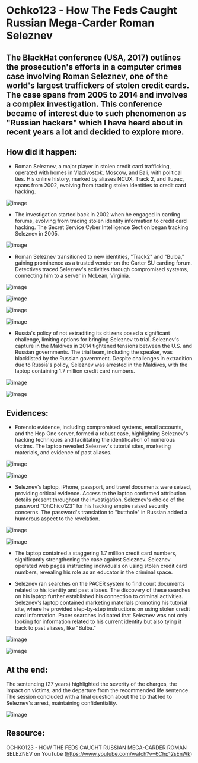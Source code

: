 # Ochko123 - How The Feds Caught Russian Mega-Carder Roman Seleznev

## The BlackHat conference (USA, 2017) outlines the prosecution's efforts in a computer crimes case involving Roman Seleznev, one of the world's largest traffickers of stolen credit cards. The case spans from 2005 to 2014 and involves a complex investigation. This conference became of interest due to such phenomenon as "Russian hackers" which I have heard about in recent years a lot and decided to explore more.

## How did it happen:

- Roman Seleznev, a major player in stolen credit card trafficking, operated with homes in Vladivostok, Moscow, and Bali, with political ties. His online history, marked by aliases NCUX, Track 2, and Tupac, spans from 2002, evolving from trading stolen identities to credit card hacking.

![image](https://github.com/kateriiname/ICT-Security-Basics/assets/51989896/5f017264-ce3b-45c2-a93e-e39eaa68cfa2)

- The investigation started back in 2002 when he engaged in carding forums, evolving from trading stolen identity information to credit card hacking. The Secret Service Cyber Intelligence Section began tracking Seleznev in 2005.

![image](https://github.com/kateriiname/ICT-Security-Basics/assets/51989896/7546913a-81cb-42ac-8700-616d07cfcdd0)

- Roman Seleznev transitioned to new identities, "Track2" and "Bulba," gaining prominence as a trusted vendor on the Carter SU carding forum. Detectives traced Seleznev's activities through compromised systems, connecting him to a server in McLean, Virginia.

![image](https://github.com/kateriiname/ICT-Security-Basics/assets/51989896/1cd8e196-0900-47ac-bc7d-01a629f7626e)

![image](https://github.com/kateriiname/ICT-Security-Basics/assets/51989896/d26bc183-a9cb-46e8-a4f8-ac987c1f518a)

![image](https://github.com/kateriiname/ICT-Security-Basics/assets/51989896/8c0020fc-bb0f-4372-918c-4d8325ab39df)

![image](https://github.com/kateriiname/ICT-Security-Basics/assets/51989896/d6198379-fc9c-41d2-95b1-c911ddd7fa60)

- Russia's policy of not extraditing its citizens posed a significant challenge, limiting options for bringing Seleznev to trial. Seleznev's capture in the Maldives in 2014 tightened tensions between the U.S. and Russian governments. The trial team, including the speaker, was blacklisted by the Russian government. Despite challenges in extradition due to Russia's policy, Seleznev was arrested in the Maldives, with the laptop containing 1.7 million credit card numbers.

![image](https://github.com/kateriiname/ICT-Security-Basics/assets/51989896/9795af39-c2ba-478b-a419-0bdeeac34bfb)

![image](https://github.com/kateriiname/ICT-Security-Basics/assets/51989896/5c6bcadf-8b33-478a-93c0-4b8df2c73264)

## Evidences:

- Forensic evidence, including compromised systems, email accounts, and the Hop One server, formed a robust case, highlighting Seleznev's hacking techniques and facilitating the identification of numerous victims. The laptop revealed Seleznev's tutorial sites, marketing materials, and evidence of past aliases.

![image](https://github.com/kateriiname/ICT-Security-Basics/assets/51989896/ac37e1f3-5e3a-45c8-9a7b-46bb1b07597e)

![image](https://github.com/kateriiname/ICT-Security-Basics/assets/51989896/e2bb1a6d-efeb-4d23-8c63-f0ed79e6b092)

- Seleznev's laptop, iPhone, passport, and travel documents were seized, providing critical evidence. Access to the laptop confirmed attribution details present throughout the investigation. Seleznev's choice of the password "OhChico123" for his hacking empire raised security concerns. The password's translation to "butthole" in Russian added a humorous aspect to the revelation.

![image](https://github.com/kateriiname/ICT-Security-Basics/assets/51989896/9129dc81-ecbc-4825-b231-5524362943ee)

![image](https://github.com/kateriiname/ICT-Security-Basics/assets/51989896/97eeefdc-3c0e-4125-94a1-580cf2d8ad9e)

- The laptop contained a staggering 1.7 million credit card numbers, significantly strengthening the case against Seleznev. Seleznev operated web pages instructing individuals on using stolen credit card numbers, revealing his role as an educator in the criminal space.

- Seleznev ran searches on the PACER system to find court documents related to his identity and past aliases. The discovery of these searches on his laptop further established his connection to criminal activities. Seleznev's laptop contained marketing materials promoting his tutorial site, where he provided step-by-step instructions on using stolen credit card information. Pacer searches indicated that Seleznev was not only looking for information related to his current identity but also tying it back to past aliases, like "Bulba."

![image](https://github.com/kateriiname/ICT-Security-Basics/assets/51989896/83a3fa3e-0c98-418a-ba6d-ca68c9ca1c64)

![image](https://github.com/kateriiname/ICT-Security-Basics/assets/51989896/cb882d88-40a2-4b6e-842d-1630e289dcc0)

## At the end:

The sentencing (27 years) highlighted the severity of the charges, the impact on victims, and the departure from the recommended life sentence. The session concluded with a final question about the tip that led to Seleznev's arrest, maintaining confidentiality.

![image](https://github.com/kateriiname/ICT-Security-Basics/assets/51989896/5f647396-1da9-41fb-a64d-23b4b7b36a2d)

## Resource:
OCHKO123 - HOW THE FEDS CAUGHT RUSSIAN MEGA-CARDER ROMAN SELEZNEV on YouTube (https://www.youtube.com/watch?v=6Chp12sEnWk)
